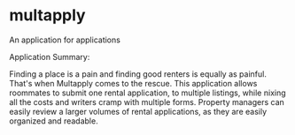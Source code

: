 # multapply
An application for applications

Application Summary:

Finding a place is a pain and finding good renters is equally as painful. That's
when Multapply comes to the rescue. This application allows roommates to submit
one rental application, to multiple listings, while nixing all the costs and
writers cramp with multiple forms. Property managers can easily review a
larger volumes of rental applications, as they are easily organized and readable. 
